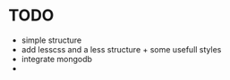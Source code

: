 TODO
====
* simple structure
* add lesscss and a less structure + some usefull styles
* integrate mongodb
*
